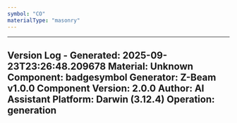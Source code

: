 ```yaml
---
symbol: "CO"
materialType: "masonry"
---
```


---
Version Log - Generated: 2025-09-23T23:26:48.209678
Material: Unknown
Component: badgesymbol
Generator: Z-Beam v1.0.0
Component Version: 2.0.0
Author: AI Assistant
Platform: Darwin (3.12.4)
Operation: generation
---